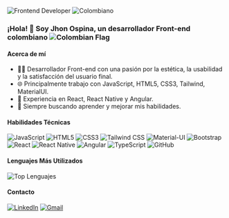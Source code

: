 ![Frontend Developer](https://img.shields.io/badge/Profesi%C3%B3n-Frontend%20Developer-blue?style=flat-square)
![Colombiano](https://img.shields.io/badge/Nacionalidad-Colombiano-yellow?style=flat-square)

### ¡Hola! 👋 Soy Jhon Ospina, un desarrollador Front-end colombiano ![Colombian Flag](https://upload.wikimedia.org/wikipedia/commons/thumb/2/21/Flag_of_Colombia.svg/20px-Flag_of_Colombia.svg.png)

#### Acerca de mí
- 👩‍💻 Desarrollador Front-end con una pasión por la estética, la usabilidad y la satisfacción del usuario final.
- 🌐 Principalmente trabajo con JavaScript, HTML5, CSS3, Tailwind, MaterialUI.
- 📱 Experiencia en React, React Native y Angular.
- 🚀 Siempre buscando aprender y mejorar mis habilidades.

#### Habilidades Técnicas
![JavaScript](https://img.shields.io/badge/-JavaScript-F7DF1E?style=for-the-badge&logo=javascript&logoColor=black)
![HTML5](https://img.shields.io/badge/-HTML5-E34F26?style=for-the-badge&logo=html5&logoColor=white)
![CSS3](https://img.shields.io/badge/-CSS3-1572B6?style=for-the-badge&logo=css3&logoColor=white)
![Tailwind CSS](https://img.shields.io/badge/-Tailwind_CSS-38B2AC?style=for-the-badge&logo=tailwind-css&logoColor=white)
![Material-UI](https://img.shields.io/badge/-Material_UI-0081CB?style=for-the-badge&logo=material-ui&logoColor=white)
![Bootstrap](https://img.shields.io/badge/-Bootstrap-7952B3?style=for-the-badge&logo=bootstrap&logoColor=white)
![React](https://img.shields.io/badge/-React-61DAFB?style=for-the-badge&logo=react&logoColor=black)
![React Native](https://img.shields.io/badge/-React_Native-61DAFB?style=for-the-badge&logo=react&logoColor=black)
![Angular](https://img.shields.io/badge/-Angular-DD0031?style=for-the-badge&logo=angular&logoColor=white)
![TypeScript](https://img.shields.io/badge/-TypeScript-3178C6?style=for-the-badge&logo=typescript&logoColor=white)
![GitHub](https://img.shields.io/badge/-GitHub-181717?style=for-the-badge&logo=github&logoColor=white)

#### Lenguajes Más Utilizados
![Top Lenguajes](https://github-readme-stats.vercel.app/api/top-langs/?username=jhonog&layout=compact&theme=radical)

#### Contacto
[![LinkedIn](https://img.shields.io/badge/-LinkedIn-0077B5?style=for-the-badge&logo=linkedin&logoColor=white)](https://www.linkedin.com/in/jhonjog/)
[![Gmail](https://img.shields.io/badge/-Gmail-D14836?style=for-the-badge&logo=gmail&logoColor=white)](mailto:jhonjames0510@gmail.com)

